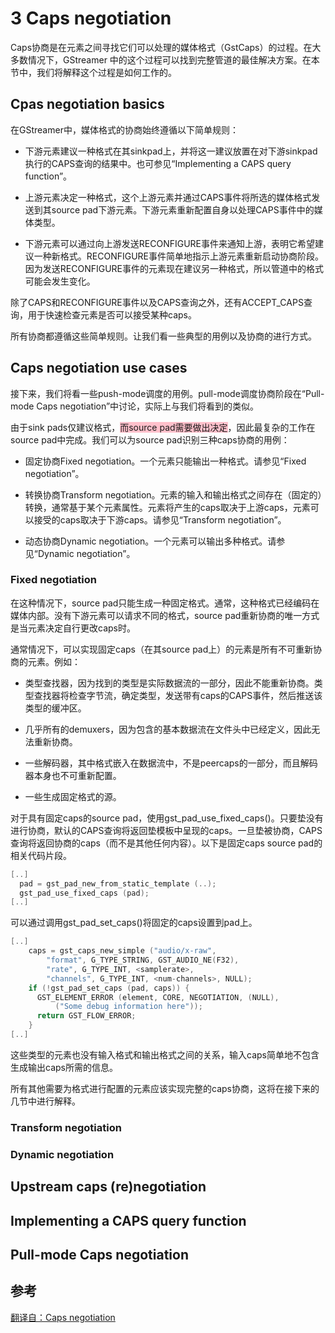 # 3 Caps negotiation

Caps协商是在元素之间寻找它们可以处理的媒体格式（GstCaps）的过程。在大多数情况下，GStreamer 中的这个过程可以找到完整管道的最佳解决方案。在本节中，我们将解释这个过程是如何工作的。

## Cpas negotiation basics

在GStreamer中，媒体格式的协商始终遵循以下简单规则：

- 下游元素建议一种格式在其sinkpad上，并将这一建议放置在对下游sinkpad执行的CAPS查询的结果中。也可参见“Implementing a CAPS query function”。

- 上游元素决定一种格式，这个上游元素并通过CAPS事件将所选的媒体格式发送到其source pad下游元素。下游元素重新配置自身以处理CAPS事件中的媒体类型。

- 下游元素可以通过向上游发送RECONFIGURE事件来通知上游，表明它希望建议一种新格式。RECONFIGURE事件简单地指示上游元素重新启动协商阶段。因为发送RECONFIGURE事件的元素现在建议另一种格式，所以管道中的格式可能会发生变化。

除了CAPS和RECONFIGURE事件以及CAPS查询之外，还有ACCEPT_CAPS查询，用于快速检查元素是否可以接受某种caps。

所有协商都遵循这些简单规则。让我们看一些典型的用例以及协商的进行方式。

## Caps negotiation use cases

接下来，我们将看一些push-mode调度的用例。pull-mode调度协商阶段在“Pull-mode Caps negotiation”中讨论，实际上与我们将看到的类似。

由于sink pads仅建议格式，<span style="background-color: pink;">而source pad需要做出决定</span>，因此最复杂的工作在source pad中完成。我们可以为source pad识别三种caps协商的用例：

- 固定协商Fixed negotiation。一个元素只能输出一种格式。请参见“Fixed negotiation”。

- 转换协商Transform negotiation。元素的输入和输出格式之间存在（固定的）转换，通常基于某个元素属性。元素将产生的caps取决于上游caps，元素可以接受的caps取决于下游caps。请参见“Transform negotiation”。

- 动态协商Dynamic negotiation。一个元素可以输出多种格式。请参见“Dynamic negotiation”。

### Fixed negotiation

在这种情况下，source pad只能生成一种固定格式。通常，这种格式已经编码在媒体内部。没有下游元素可以请求不同的格式，source pad重新协商的唯一方式是当元素决定自行更改caps时。

通常情况下，可以实现固定caps（在其source pad上）的元素是所有不可重新协商的元素。例如：

- 类型查找器，因为找到的类型是实际数据流的一部分，因此不能重新协商。类型查找器将检查字节流，确定类型，发送带有caps的CAPS事件，然后推送该类型的缓冲区。

- 几乎所有的demuxers，因为包含的基本数据流在文件头中已经定义，因此无法重新协商。

- 一些解码器，其中格式嵌入在数据流中，不是peercaps的一部分，而且解码器本身也不可重新配置。

- 一些生成固定格式的源。

对于具有固定caps的source pad，使用gst_pad_use_fixed_caps()。只要垫没有进行协商，默认的CAPS查询将返回垫模板中呈现的caps。一旦垫被协商，CAPS查询将返回协商的caps（而不是其他任何内容）。以下是固定caps source pad的相关代码片段。

```c
[..]
  pad = gst_pad_new_from_static_template (..);
  gst_pad_use_fixed_caps (pad);
[..]
```
可以通过调用gst_pad_set_caps()将固定的caps设置到pad上。
```c
[..]
    caps = gst_caps_new_simple ("audio/x-raw",
        "format", G_TYPE_STRING, GST_AUDIO_NE(F32),
        "rate", G_TYPE_INT, <samplerate>,
        "channels", G_TYPE_INT, <num-channels>, NULL);
    if (!gst_pad_set_caps (pad, caps)) {
      GST_ELEMENT_ERROR (element, CORE, NEGOTIATION, (NULL),
          ("Some debug information here"));
      return GST_FLOW_ERROR;
    }
[..]
```

这些类型的元素也没有输入格式和输出格式之间的关系，输入caps简单地不包含生成输出caps所需的信息。

所有其他需要为格式进行配置的元素应该实现完整的caps协商，这将在接下来的几节中进行解释。


### Transform negotiation

### Dynamic negotiation

## Upstream caps (re)negotiation

## Implementing a CAPS query function

## Pull-mode Caps negotiation

## 参考

[翻译自：Caps negotiation](https://gstreamer.freedesktop.org/documentation/plugin-development/advanced/negotiation.html?gi-language=c)